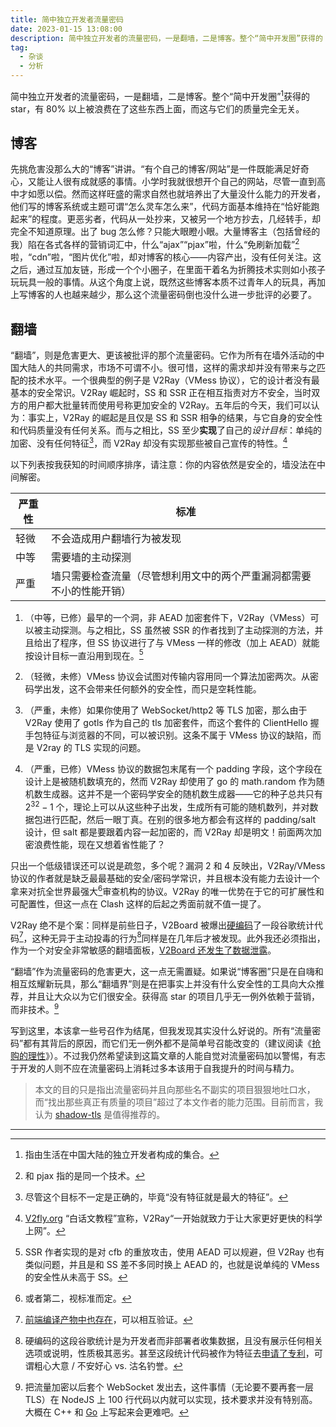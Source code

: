 ```yaml
---
title: 简中独立开发者流量密码
date: 2023-01-15 13:08:00
description: 简中独立开发者的流量密码，一是翻墙，二是博客。整个“简中开发圈”获得的 star，有 80% 以上被浪费在了这些东西上面，而这与它们的质量完全无关。
tag:
  - 杂谈
  - 分析
---
```


简中独立开发者的流量密码，一是翻墙，二是博客。整个“简中开发圈”[^1]获得的 star，有 80% 以上被浪费在了这些东西上面，而这与它们的质量完全无关。

## 博客

先挑危害没那么大的“博客”讲讲。“有个自己的博客/网站”是一件既能满足好奇心，又能让人很有成就感的事情。小学时我就很想开个自己的网站，尽管一直到高中才如愿以偿。然而这样旺盛的需求自然也就培养出了大量没什么能力的开发者，他们写的博客系统或主题可谓“怎么灵车怎么来”，代码方面基本维持在“恰好能跑起来”的程度。更恶劣者，代码从一处抄来，又被另一个地方抄去，几经转手，却完全不知道原理。出了 bug 怎么修？只能大眼瞪小眼。大量博客主（包括曾经的我）陷在各式各样的营销词汇中，什么“ajax”“pjax”啦，什么“免刷新加载”[^2]啦，“cdn”啦，“图片优化”啦，却对博客的核心——内容产出，没有任何关注。这之后，通过互加友链，形成一个个小圈子，在里面干着名为折腾技术实则如小孩子玩玩具一般的事情。从这个角度上说，既然这些博客本质不过青年人的玩具，再加上写博客的人也越来越少，那么这个流量密码倒也没什么进一步批评的必要了。

## 翻墙

“翻墙”，则是危害更大、更该被批评的那个流量密码。它作为所有在墙外活动的中国大陆人的共同需求，市场不可谓不小。很可惜，这样的需求却并没有带来与之匹配的技术水平。一个很典型的例子是 V2Ray（VMess 协议），它的设计者没有最基本的安全常识。V2Ray 崛起时，SS 和 SSR 正在相互指责对方不安全，当时双方的用户都大批量转而使用号称更加安全的 V2Ray。五年后的今天，我们可以认为：事实上，V2Ray 的崛起是且仅是 SS 和 SSR 相争的结果，与它自身的安全性和代码质量没有任何关系。而与之相比，SS 至少**实现**了自己的*设计目标*：单纯的加密、没有任何特征[^3]，而 V2Ray 却没有实现那些被自己宣传的特性。[^4]

以下列表按我获知的时间顺序排序，请注意：你的内容依然是安全的，墙没法在中间解密。

| 严重性 | 标准                                                                 |
| ------ | -------------------------------------------------------------------- |
| 轻微   | 不会造成用户翻墙行为被发现                                           |
| 中等   | 需要墙的主动探测                                                     |
| 严重   | 墙只需要检查流量（尽管想利用文中的两个严重漏洞都需要不小的性能开销） |

1. （中等，已修）最早的一个洞，非 AEAD 加密套件下，V2Ray（VMess）可以被主动探测。与之相比，SS 虽然被 SSR 的作者找到了主动探测的方法，并且给出了程序，但 SS 协议进行了与 VMess 一样的修改（加上 AEAD）就能按设计目标一直沿用到现在。[^5]

2. （轻微，未修）VMess 协议会试图对传输内容用同一个算法加密两次。从密码学出发，这不会带来任何额外的安全性，而只是空耗性能。

3. （严重，未修）如果你使用了 WebSocket/http2 等 TLS 加密，那么由于 V2Ray 使用了 gotls 作为自己的 tls 加密套件，而这个套件的 ClientHello 握手包特征与浏览器的不同，可以被识别。这条不属于 VMess 协议的缺陷，而是 V2ray 的 TLS 实现的问题。

4. （严重，已修）VMess 协议的数据包末尾有一个 padding 字段，这个字段在设计上是被随机数填充的，然而 V2Ray 却使用了 go 的 math.random 作为随机数生成器。这并不是一个密码学安全的随机数生成器——它的种子总共只有 $2^{32}-1$ 个，理论上可以从这些种子出发，生成所有可能的随机数列，并对数据包进行匹配，然后一眼丁真。在别的很多地方都会有这样的 padding/salt 设计，但 salt 都是要跟着内容一起加密的，而 V2Ray 却是明文！前面两次加密浪费性能，现在又想着省性能了？

只出一个低级错误还可以说是疏忽，多个呢？漏洞 2 和 4 反映出，V2Ray/VMess 协议的作者就是缺乏最最基础的安全/密码学常识，并且根本没有能力去设计一个拿来对抗全世界最强大[^6]审查机构的协议。V2Ray 的唯一优势在于它的可扩展性和可配置性，但这一点在 Clash 这样的后起之秀面前就不值一提了。

V2Ray 绝不是个案：同样是前些日子，V2Board 被爆出[硬编码](https://github.com/v2board/v2board/blob/08653fb2cd0a823f6c56999019917b7de071e2da/resources/views/admin.blade.php#L45)了一段谷歌统计代码[^7]，这种无异于主动投毒的行为[^8]同样是在几年后才被发现。此外我还必须指出，作为一个对安全非常敏感的翻墙面板，[V2Board 还发生了数据泄露](https://t.me/XueXiNmsland/48290)。

“翻墙”作为流量密码的危害更大，这一点无需置疑。如果说“博客圈”只是在自嗨和相互炫耀新玩具，那么“翻墙界”则是在把事实上并没有什么安全性的工具向大众推荐，并且让大众以为它们很安全。获得高 star 的项目几乎无一例外依赖于营销，而非技术。[^9]

写到这里，本该拿一些号召作为结尾，但我发现其实没什么好说的。所有“流量密码”都有其背后的原因，而它们无一例外都不是简单号召能改变的（建议阅读《[抢购的理性](/posts/panicPurchasing/)》）。不过我仍然希望读到这篇文章的人能自觉对流量密码加以警惕，有志于开发的人则不应在流量密码上消耗过多本该用于自我提升的时间与精力。

> 本文的目的只是指出流量密码并且向那些名不副实的项目狠狠地吐口水，而“找出那些真正有质量的项目”超过了本文作者的能力范围。目前而言，我认为 [shadow-tls](https://github.com/ihciah/shadow-tls) 是值得推荐的。

---

[^1]: 指由生活在中国大陆的独立开发者构成的集合。
[^2]: 和 pjax 指的是同一个技术。
[^3]: 尽管这个目标不一定是正确的，毕竟“没有特征就是最大的特征”。
[^4]: [V2fly.org](https://guide.v2fly.org/#%E5%B8%B8%E8%A7%81%E9%97%AE%E9%A2%98-q-a) “白话文教程”宣称，V2Ray“一开始就致力于让大家更好更快的科学上网”。
[^5]: SSR 作者实现的是对 cfb 的重放攻击，使用 AEAD 可以规避，但 V2Ray 也有类似问题，并且是和 SS 差不多同时换上 AEAD 的，也就是说单纯的 VMess 的安全性从未高于 SS。
[^6]: 或者第二，视标准而定。
[^7]: [前端编译产物中也存在](https://github.com/v2board/v2board-admin/blob/50b6058bf67fa9cea13f8a6cb9d0cd8d3c30a42b/index.html#L9)，可以相互验证。
[^8]: 硬编码的这段谷歌统计是为开发者而非部署者收集数据，且没有展示任何相关选项或说明，性质极其恶劣。甚至这段统计代码被作为特征去[申请了专利](https://patents.google.com/patent/CN113505323A/zh)，可谓粗心大意 / 不安好心 vs. 沽名钓誉。
[^9]: 把流量加密以后套个 WebSocket 发出去，这件事情（无论要不要再套一层 TLS）在 NodeJS 上 100 行代码以内就可以实现，技术要求并没有特别高。大概在 C++ 和 [Go](https://github.com/v2fly/v2ray-core) 上写起来会更难吧。
